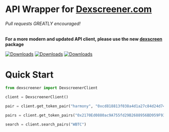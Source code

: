 # API Wrapper for [Dexscreener.com](https://docs.dexscreener.com/)

###### Pull requests GREATLY encouraged!

__For a more modern and updated API client, please use the new [dexscreen](https://github.com/solanab/dexscreen) package__

[![Downloads](https://static.pepy.tech/badge/dexscreener/week)](https://pepy.tech/project/dexscreener)
[![Downloads](https://static.pepy.tech/badge/dexscreener/month)](https://pepy.tech/project/dexscreener)
[![Downloads](https://pepy.tech/badge/dexscreener)](https://pepy.tech/project/dexscreener)

# Quick Start

```python
from dexscreener import DexscreenerClient

client = DexscreenerClient()

pair = client.get_token_pair("harmony", "0xcd818813f038a4d1a27c84d24d74bbc21551fa83")

pairs = client.get_token_pairs("0x2170Ed0880ac9A755fd29B2688956BD959F933F8")

search = client.search_pairs("WBTC")
```
